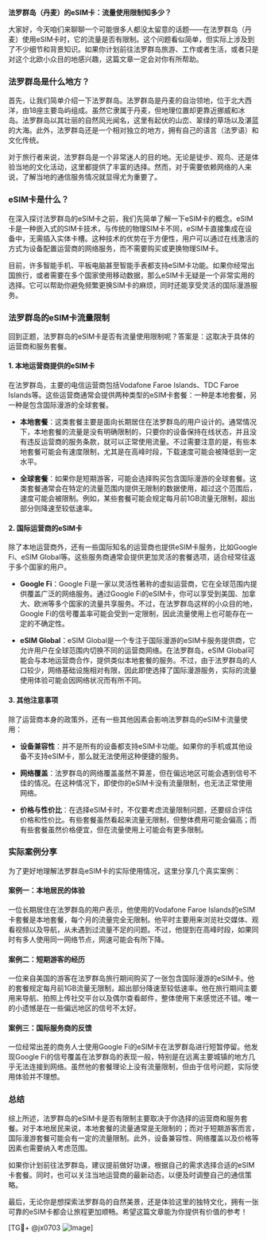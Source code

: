 **法罗群岛（丹麦）的eSIM卡：流量使用限制知多少？**

大家好，今天咱们来聊聊一个可能很多人都没太留意的话题——在法罗群岛（丹麦）使用eSIM卡时，它的流量是否有限制。这个问题看似简单，但实际上涉及到了不少细节和背景知识。如果你计划前往法罗群岛旅游、工作或者生活，或者只是对这个北欧小众目的地感兴趣，这篇文章一定会对你有所帮助。

### 法罗群岛是什么地方？

首先，让我们简单介绍一下法罗群岛。法罗群岛是丹麦的自治领地，位于北大西洋，由18座主要岛屿组成。虽然它隶属于丹麦，但地理位置却更靠近挪威和冰岛。法罗群岛以其壮丽的自然风光闻名，这里有起伏的山峦、翠绿的草场以及湛蓝的大海。此外，法罗群岛还是一个相对独立的地方，拥有自己的语言（法罗语）和文化传统。

对于旅行者来说，法罗群岛是一个非常迷人的目的地。无论是徒步、观鸟、还是体验当地的文化活动，这里都提供了丰富的选择。然而，对于需要依赖网络的人来说，了解当地的通信服务情况就显得尤为重要了。

### eSIM卡是什么？

在深入探讨法罗群岛的eSIM卡之前，我们先简单了解一下eSIM卡的概念。eSIM卡是一种嵌入式的SIM卡技术，与传统的物理SIM卡不同，eSIM卡直接集成在设备中，无需插入实体卡槽。这种技术的优势在于方便性，用户可以通过在线激活的方式为设备配置运营商的网络服务，而不需要购买或更换物理SIM卡。

目前，许多智能手机、平板电脑甚至智能手表都支持eSIM卡功能。如果你经常出国旅行，或者需要在多个国家使用移动数据，那么eSIM卡无疑是一个非常实用的选择。它可以帮助你避免频繁更换SIM卡的麻烦，同时还能享受灵活的国际漫游服务。

### 法罗群岛的eSIM卡流量限制

回到正题，法罗群岛的eSIM卡是否有流量使用限制呢？答案是：这取决于具体的运营商和服务套餐。

#### 1. 本地运营商提供的eSIM卡
在法罗群岛，主要的电信运营商包括Vodafone Faroe Islands、TDC Faroe Islands等。这些运营商通常会提供两种类型的eSIM卡套餐：一种是本地套餐，另一种是包含国际漫游的全球套餐。

- **本地套餐**：这类套餐主要是面向长期居住在法罗群岛的用户设计的。通常情况下，本地套餐的流量是没有明确限制的，只要你的设备保持在线状态，并且没有违反运营商的服务条款，就可以正常使用流量。不过需要注意的是，有些本地套餐可能会有速度限制，尤其是在高峰时段，下载速度可能会被降低到一定水平。
  
- **全球套餐**：如果你是短期游客，可能会选择购买包含国际漫游的全球套餐。这类套餐通常会在特定的流量范围内提供无限制的数据使用，超过这个范围后，速度可能会被限制。例如，某些套餐可能会规定每月前1GB流量无限制，超出部分则降速至较低速率。

#### 2. 国际运营商的eSIM卡
除了本地运营商外，还有一些国际知名的运营商也提供eSIM卡服务，比如Google Fi、eSIM Global等。这些服务商通常会提供更加灵活的套餐选项，适合经常往返于多个国家的用户。

- **Google Fi**：Google Fi是一家以灵活性著称的虚拟运营商，它在全球范围内提供覆盖广泛的网络服务。通过Google Fi的eSIM卡，你可以享受到美国、加拿大、欧洲等多个国家的流量共享服务。不过，在法罗群岛这样的小众目的地，Google Fi的信号覆盖率可能会受到一定限制，因此流量使用上也可能存在一定的不确定性。
  
- **eSIM Global**：eSIM Global是一个专注于国际漫游的eSIM卡服务提供商，它允许用户在全球范围内切换不同的运营商网络。在法罗群岛，eSIM Global可能会与本地运营商合作，提供类似本地套餐的服务。不过，由于法罗群岛的人口较少，网络基础设施相对有限，因此即使选择了国际漫游服务，实际的流量使用体验可能会因网络状况而有所不同。

#### 3. 其他注意事项
除了运营商本身的政策外，还有一些其他因素会影响法罗群岛的eSIM卡流量使用：

- **设备兼容性**：并不是所有的设备都支持eSIM卡功能。如果你的手机或其他设备不支持eSIM卡，那么就无法使用这种便捷的服务。
  
- **网络覆盖**：法罗群岛的网络覆盖虽然不算差，但在偏远地区可能会遇到信号不佳的情况。在这种情况下，即使你的eSIM卡没有流量限制，也无法正常使用网络。

- **价格与性价比**：在选择eSIM卡时，不仅要考虑流量限制问题，还要综合评估价格和性价比。有些套餐虽然看起来流量无限制，但整体费用可能会偏高；而有些套餐虽然价格便宜，但在流量使用上可能会有更多限制。

### 实际案例分享

为了更好地理解法罗群岛eSIM卡的实际使用情况，这里分享几个真实案例：

#### 案例一：本地居民的体验
一位长期居住在法罗群岛的用户表示，他使用的Vodafone Faroe Islands的eSIM卡套餐是本地套餐，每个月的流量完全无限制。他平时主要用来浏览社交媒体、观看视频以及导航，从未遇到过流量不足的问题。不过，他提到在高峰时段，如果同时有多人使用同一网络节点，网速可能会有所下降。

#### 案例二：短期游客的经历
一位来自美国的游客在法罗群岛旅行期间购买了一张包含国际漫游的eSIM卡。他的套餐规定每月前1GB流量无限制，超出部分降速至较低速率。他在旅行期间主要用来导航、拍照上传社交平台以及偶尔查看邮件，整体使用下来感觉还不错。唯一的小遗憾是在一些偏远地区的信号不太好。

#### 案例三：国际服务商的反馈
一位经常出差的商务人士使用Google Fi的eSIM卡在法罗群岛进行短暂停留。他发现Google Fi的信号覆盖在法罗群岛的表现一般，特别是在远离主要城镇的地方几乎无法连接到网络。虽然他的套餐理论上没有流量限制，但由于信号问题，实际使用体验并不理想。

### 总结

综上所述，法罗群岛的eSIM卡是否有限制主要取决于你选择的运营商和服务套餐。对于本地居民来说，本地套餐的流量通常是无限制的；而对于短期游客而言，国际漫游套餐可能会有一定的流量限制。此外，设备兼容性、网络覆盖以及价格等因素也需要纳入考虑范围。

如果你计划前往法罗群岛，建议提前做好功课，根据自己的需求选择合适的eSIM卡套餐。同时，也可以关注当地运营商的最新动态，以便及时调整自己的通信策略。

最后，无论你是想探索法罗群岛的自然美景，还是体验这里的独特文化，拥有一张可靠的eSIM卡都会让旅程更加顺畅。希望这篇文章能为你提供有价值的参考！

[TG💪+ @jx0703 ![Image](https://github.com/user-attachments/assets/dbca1d08-cadb-493c-b0ec-ad6f7a83f270)]